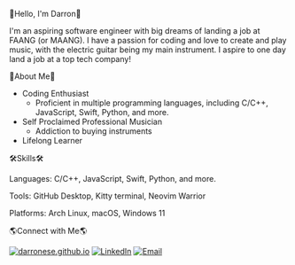 👋Hello, I'm Darron👋

I'm an aspiring software engineer with big dreams of landing a job at FAANG (or MAANG). I have a passion for coding and love to create and play music, with the electric guitar being my main instrument. I aspire to one day land a job at a top tech company!

🎸About Me🎸

- Coding Enthusiast
  - Proficient in multiple programming languages, including C/C++, JavaScript, Swift, Python, and more.
- Self Proclaimed Professional Musician
  - Addiction to buying instruments
- Lifelong Learner

🛠️Skills🛠️

Languages: C/C++, JavaScript, Swift, Python, and more.

Tools: GitHub Desktop, Kitty terminal, Neovim Warrior

Platforms: Arch Linux, macOS, Windows 11

🌎Connect with Me🌎

[![darronese.github.io](https://img.shields.io/badge/Website-Visit-blue?style=for-the-badge&logo=github)](https://darronese.github.io)
[![LinkedIn](https://img.shields.io/badge/LinkedIn-Profile-blue?style=for-the-badge&logo=linkedin)](https://www.linkedin.com/in/darronese/)
[![Email](https://img.shields.io/badge/Email-Reveal-green?style=for-the-badge&logo=gmail)](mailto:darronese@outlook.com)

